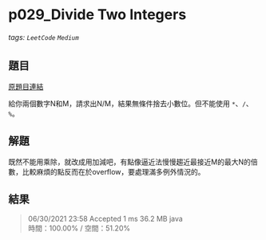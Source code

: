 # p029_Divide Two Integers

###### tags: `LeetCode` `Medium`

## 題目
[原題目連結](https://leetcode.com/problems/divide-two-integers/)

給你兩個數字N和M，請求出N/M，結果無條件捨去小數位。但不能使用 `*`、`/`、`%`。

## 解題
既然不能用乘除，就改成用加減吧，有點像逼近法慢慢趨近最接近M的最大N的倍數，比較麻煩的點反而在於overflow，要處理滿多例外情況的。

## 結果
> 06/30/2021 23:58	Accepted	1 ms	36.2 MB	java  
> 時間：100.00% / 空間：51.20%